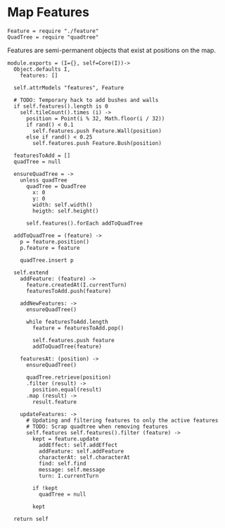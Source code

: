 Map Features
============

    Feature = require "./feature"
    QuadTree = require "quadtree"

Features are semi-permanent objects that exist at positions on the map.

    module.exports = (I={}, self=Core(I))->
      Object.defaults I,
        features: []

      self.attrModels "features", Feature

      # TODO: Temporary hack to add bushes and walls
      if self.features().length is 0
        self.tileCount().times (i) ->
          position = Point(i % 32, Math.floor(i / 32))
          if rand() < 0.1
            self.features.push Feature.Wall(position)
          else if rand() < 0.25
            self.features.push Feature.Bush(position)

      featuresToAdd = []
      quadTree = null

      ensureQuadTree = ->
        unless quadTree
          quadTree = QuadTree
            x: 0
            y: 0
            width: self.width()
            heigth: self.height()

          self.features().forEach addToQuadTree

      addToQuadTree = (feature) ->
        p = feature.position()
        p.feature = feature

        quadTree.insert p

      self.extend
        addFeature: (feature) ->
          feature.createdAt(I.currentTurn)
          featuresToAdd.push(feature)

        addNewFeatures: ->
          ensureQuadTree()

          while featuresToAdd.length
            feature = featuresToAdd.pop()

            self.features.push feature
            addToQuadTree(feature)

        featuresAt: (position) ->
          ensureQuadTree()

          quadTree.retrieve(position)
          .filter (result) ->
            position.equal(result)
          .map (result) ->
            result.feature

        updateFeatures: ->
          # Updating and filtering features to only the active features
          # TODO: Scrap quadtree when removing features
          self.features self.features().filter (feature) ->
            kept = feature.update
              addEffect: self.addEffect
              addFeature: self.addFeature
              characterAt: self.characterAt
              find: self.find
              message: self.message
              turn: I.currentTurn

            if !kept
              quadTree = null

            kept

      return self
